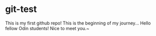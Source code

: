 # git-test
This is my first github repo! This is the beginning of my journey...
Hello fellow Odin students! Nice to meet you.~